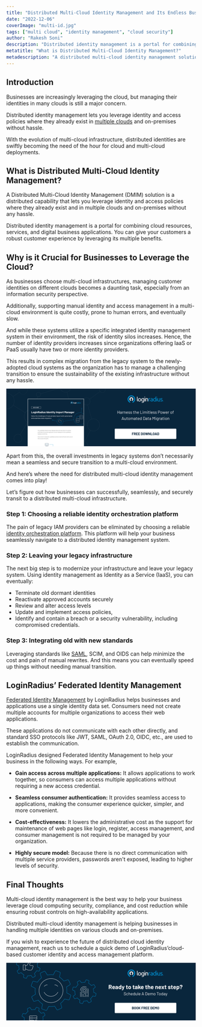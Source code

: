 ```yaml
---
title: "Distributed Multi-Cloud Identity Management and Its Endless Business Benefits"
date: "2022-12-06"
coverImage: "multi-id.jpg"
tags: ["multi cloud", "identity management", "cloud security"]
author: "Rakesh Soni" 
description: "Distributed identity management is a portal for combining cloud resources, services, and digital business applications. You can give your customers a robust customer experience by leveraging a distributed multi-cloud identity to ensure robust security and excellent customer experience."
metatitle: "What is Distributed Multi-Cloud Identity Management?"
metadescription: "A distributed multi-cloud identity management solution is a distributed capability that lets you leverage identity and access policies. Read this blog to know more."
---
```

## Introduction 

Businesses are increasingly leveraging the cloud, but managing their identities in many clouds is still a major concern. 

Distributed identity management lets you leverage identity and access policies where they already exist in [multiple clouds](https://www.loginradius.com/multi-tenant-cloud/) and on-premises without hassle.

With the evolution of multi-cloud infrastructure, distributed identities are swiftly becoming the need of the hour for cloud and multi-cloud deployments. 

## What is Distributed Multi-Cloud Identity Management? 

A Distributed Multi-Cloud Identity Management (DMIM) solution is a distributed capability that lets you leverage identity and access policies where they already exist and in multiple clouds and on-premises without any hassle. 

Distributed identity management is a portal for combining cloud resources, services, and digital business applications. You can give your customers a robust customer experience by leveraging its multiple benefits. 

## Why is it Crucial for Businesses to Leverage the Cloud? 

As businesses choose multi-cloud infrastructures, managing customer identities on different clouds becomes a daunting task, especially from an information security perspective. 

Additionally, supporting manual identity and access management in a multi-cloud environment is quite costly, prone to human errors, and eventually slow.

And while these systems utilize a specific integrated identity management system in their environment, the risk of identity silos increases. Hence, the number of identity providers increases since organizations offering IaaS or PaaS usually have two or more identity providers. 

This results in complex migration from the legacy system to the newly-adopted cloud systems as the organization has to manage a challenging transition to ensure the sustainability of the existing infrastructure without any hassle. 

[![identity-ds](identity-ds.png)](https://www.loginradius.com/resource/loginradius-identity-import-manager)

Apart from this, the overall investments in legacy systems don’t necessarily mean a seamless and secure transition to a multi-cloud environment. 

And here’s where the need for distributed multi-cloud identity management comes into play! 

Let’s figure out how businesses can successfully, seamlessly, and securely transit to a distributed multi-cloud infrastructure. 

### Step 1: Choosing a reliable identity orchestration platform

The pain of legacy IAM providers can be eliminated by choosing a reliable [identity orchestration platform](https://www.loginradius.com/identity-orchestration/). This platform will help your business seamlessly navigate to a distributed identity management system. 

### Step 2: Leaving your legacy infrastructure

The next big step is to modernize your infrastructure and leave your legacy system. Using identity management as Identity as a Service (IaaS), you can eventually:

* Terminate old dormant identities
* Reactivate approved accounts securely
* Review and alter access levels
* Update and implement access policies, 
* Identify and contain a breach or a security vulnerability, including compromised credentials.

### Step 3: Integrating old with new standards

Leveraging standards like [SAML](https://blog.loginradius.com/identity/saml-sso/), SCIM, and OIDS can help minimize the cost and pain of manual rewrites. And this means you can eventually speed up things without needing manual transition. 

## LoginRadius’ Federated Identity Management 

[Federated Identity Management](https://www.loginradius.com/federated-sso/) by LoginRadius helps businesses and applications use a single identity data set. Consumers need not create multiple accounts for multiple organizations to access their web applications. 

These applications do not communicate with each other directly, and standard SSO protocols like JWT, SAML, OAuth 2.0, OIDC, etc., are used to establish the communication.

LoginRadius designed Federated Identity Management to help your business in the following ways. For example, 

* **Gain access across multiple applications:** It allows applications to work together, so consumers can access multiple applications without requiring a new access credential.

* **Seamless consumer authentication:** It provides seamless access to applications, making the consumer experience quicker, simpler, and more convenient. 

* **Cost-effectiveness:** It lowers the administrative cost as the support for maintenance of web pages like login, register, access management, and consumer management is not required to be managed by your organization.

* **Highly secure model:** Because there is no direct communication with multiple service providers, passwords aren't exposed, leading to higher levels of security.

## Final Thoughts 

Multi-cloud identity management is the best way to help your business leverage cloud computing security, compliance, and cost reduction while ensuring robust controls on high-availability applications.

Distributed multi-cloud identity management is helping businesses in handling multiple identities on various clouds and on-premises. 

If you wish to experience the future of distributed cloud identity management, reach us to schedule a quick demo of LoginRadius’cloud-based customer identity and access management platform. 

[![book-a-demo-loginradius](../../assets/book-a-demo-loginradius.png)](https://www.loginradius.com/contact-us?utm_source=blog&utm_medium=web&utm_campaign=what-is-distributed-multi-cloud-identity-management)